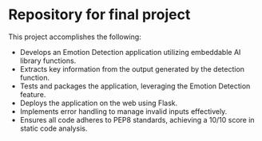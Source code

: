 # Repository for final project

This project accomplishes the following:

- Develops an Emotion Detection application utilizing embeddable AI library functions.
- Extracts key information from the output generated by the detection function.
- Tests and packages the application, leveraging the Emotion Detection feature.
- Deploys the application on the web using Flask.
- Implements error handling to manage invalid inputs effectively.
- Ensures all code adheres to PEP8 standards, achieving a 10/10 score in static code analysis.
